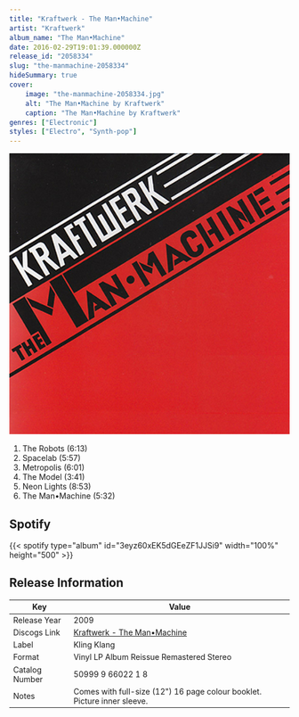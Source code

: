```yaml
---
title: "Kraftwerk - The Man•Machine"
artist: "Kraftwerk"
album_name: "The Man•Machine"
date: 2016-02-29T19:01:39.000000Z
release_id: "2058334"
slug: "the-manmachine-2058334"
hideSummary: true
cover:
    image: "the-manmachine-2058334.jpg"
    alt: "The Man•Machine by Kraftwerk"
    caption: "The Man•Machine by Kraftwerk"
genres: ["Electronic"]
styles: ["Electro", "Synth-pop"]
---
```


![The Man•Machine by Kraftwerk](the-manmachine-2058334.jpg)

<!-- section break -->

1. The Robots (6:13)
2. Spacelab (5:57)
3. Metropolis (6:01)
4. The Model (3:41)
5. Neon Lights (8:53)
6. The Man•Machine (5:32)

<!-- section break -->


## Spotify
{{< spotify type="album" id="3eyz60xEK5dGEeZF1JJSi9" width="100%" height="500" >}}




## Release Information
|  Key           | Value                                                |
| ---------------| ---------------------------------------------------- |
| Release Year   | 2009                                   |
| Discogs Link   | [Kraftwerk - The Man•Machine](https://www.discogs.com/release/2058334-Kraftwerk-The-ManMachine) |
| Label          | Kling Klang |
| Format         | Vinyl LP Album Reissue Remastered Stereo |
| Catalog Number | 50999 9 66022 1 8 |
| Notes | Comes with full-size (12") 16 page colour booklet.  Picture inner sleeve.   |